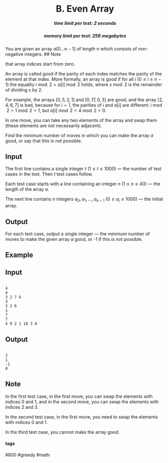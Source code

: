 <h1 style='text-align: center;'> B. Even Array</h1>

<h5 style='text-align: center;'>time limit per test: 2 seconds</h5>
<h5 style='text-align: center;'>memory limit per test: 256 megabytes</h5>

You are given an array $a[0 \ldots n-1]$ of length $n$ which consists of non-negative integers. ## Note

 that array indices start from zero.

An array is called good if the parity of each index matches the parity of the element at that index. More formally, an array is good if for all $i$ ($0 \le i \le n - 1$) the equality $i \bmod 2 = a[i] \bmod 2$ holds, where $x \bmod 2$ is the remainder of dividing $x$ by 2.

For example, the arrays [$0, 5, 2, 1$] and [$0, 17, 0, 3$] are good, and the array [$2, 4, 6, 7$] is bad, because for $i=1$, the parities of $i$ and $a[i]$ are different: $i \bmod 2 = 1 \bmod 2 = 1$, but $a[i] \bmod 2 = 4 \bmod 2 = 0$.

In one move, you can take any two elements of the array and swap them (these elements are not necessarily adjacent).

Find the minimum number of moves in which you can make the array $a$ good, or say that this is not possible.

## Input

The first line contains a single integer $t$ ($1 \le t \le 1000$) — the number of test cases in the test. Then $t$ test cases follow.

Each test case starts with a line containing an integer $n$ ($1 \le n \le 40$) — the length of the array $a$.

The next line contains $n$ integers $a_0, a_1, \ldots, a_{n-1}$ ($0 \le a_i \le 1000$) — the initial array.

## Output

For each test case, output a single integer — the minimum number of moves to make the given array $a$ good, or -1 if this is not possible.

## Example

## Input


```

4
4
3 2 7 6
3
3 2 6
1
7
7
4 9 2 1 18 3 0

```
## Output


```

2
1
-1
0

```
## Note

In the first test case, in the first move, you can swap the elements with indices $0$ and $1$, and in the second move, you can swap the elements with indices $2$ and $3$.

In the second test case, in the first move, you need to swap the elements with indices $0$ and $1$.

In the third test case, you cannot make the array good.



#### tags 

#800 #greedy #math 